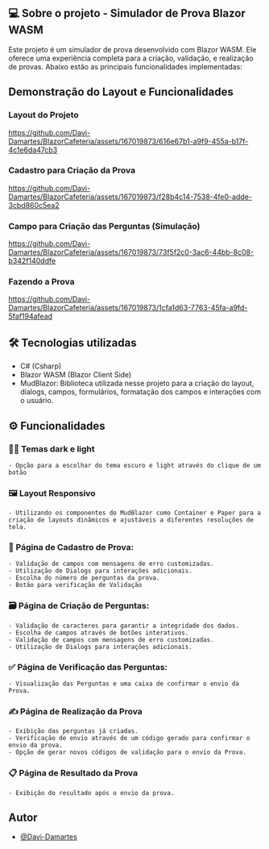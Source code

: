
## 💻 Sobre o projeto - Simulador de Prova Blazor WASM

Este projeto é um simulador de prova desenvolvido com Blazor WASM. Ele oferece uma experiência completa para a criação, validação, e realização de provas. Abaixo estão as principais funcionalidades implementadas:

## Demonstração do Layout e Funcionalidades

### Layout do Projeto
https://github.com/Davi-Damartes/BlazorCafeteria/assets/167019873/616e67b1-a9f9-455a-b17f-4c1e6da47cb3


### Cadastro para Criação da Prova
https://github.com/Davi-Damartes/BlazorCafeteria/assets/167019873/f28b4c14-7538-4fe0-adde-3cbd860c5ea2

### Campo para Criação das Perguntas (Simulação)
https://github.com/Davi-Damartes/BlazorCafeteria/assets/167019873/73f5f2c0-3ac6-44bb-8c08-b342f140ddfe

### Fazendo a Prova
https://github.com/Davi-Damartes/BlazorCafeteria/assets/167019873/1cfa1d63-7763-45fa-a9fd-5faf194afead


## 🛠 Tecnologias utilizadas
- C# (Csharp)
- Blazor WASM (Blazor Client Side)
- MudBlazor: Biblioteca utilizada nesse projeto para a criação do layout, dialogs, campos, formulários, formatação dos campos e interações com o usuário.

## ⚙ Funcionalidades

### 🌚🌝 Temas dark e light 
    - Opção para a escolhar do tema escuro e light através do clique de um botão
    
### 🖼 Layout Responsivo
    - Utilizando os componentes do MudBlazor como Container e Paper para a criação de layouts dinâmicos e ajustáveis a diferentes resoluções de tela.

### 📝 Página de Cadastro de Prova:

    - Validação de campos com mensagens de erro customizadas.
    - Utilização de Dialogs para interações adicionais.
    - Escolha do número de perguntas da prova.
    - Botão para verificação de Validação

### 🗃 Página de Criação de Perguntas:
    - Validação de caracteres para garantir a integridade dos dados.
    - Escolha de campos através de botões interativos.
    - Validação de campos com mensagens de erro customizadas.
    - Utilização de Dialogs para interações adicionais.


### ✅ Página de Verificação das Perguntas:

    - Visualização das Perguntas e uma caixa de confirmar o envio da Prova.

### ✍  Página de Realização da Prova
    - Exibição das perguntas já criadas.
    - Verificação de envio através de um código gerado para confirmar o envio da prova.
    - Opção de gerar novos códigos de validação para o envio da Prova.

### 📋 Página de Resultado da Prova
    - Exibição do resultado após o envio da prova.


## Autor

- [@Davi-Damartes](https://github.com/Davi-Damartes/)




